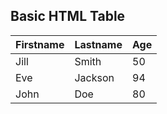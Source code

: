 

## Basic HTML Table

| Firstname | Lastname | Age | 
| --- | --- | --- | 
| Jill | Smith | 50 | 
| Eve | Jackson | 94 | 
| John | Doe | 80 | 